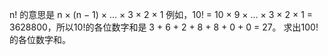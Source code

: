 n! 的意思是 n × (n − 1) × … × 3 × 2 × 1
例如，10! = 10 × 9 × … × 3 × 2 × 1 = 3628800，所以10!的各位数字和是 3 + 6 + 2 + 8 + 8 + 0 + 0 = 27。
求出100!的各位数字和。